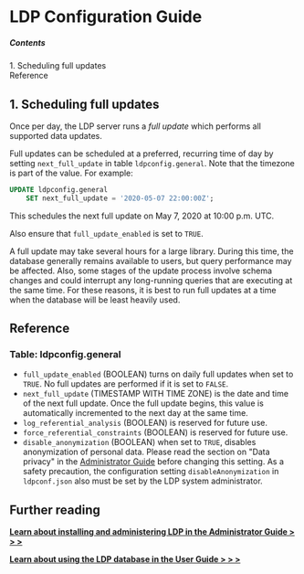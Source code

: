 LDP Configuration Guide
=======================

##### Contents  
1\. Scheduling full updates  
Reference


1\. Scheduling full updates
---------------------------

Once per day, the LDP server runs a _full update_ which performs all
supported data updates.

Full updates can be scheduled at a preferred, recurring time of day by
setting `next_full_update` in table `ldpconfig.general`.  Note that
the timezone is part of the value.  For example:

```sql
UPDATE ldpconfig.general
    SET next_full_update = '2020-05-07 22:00:00Z';
```

This schedules the next full update on May 7, 2020 at 10:00 p.m. UTC.

Also ensure that `full_update_enabled` is set to `TRUE`.

A full update may take several hours for a large library.  During this
time, the database generally remains available to users, but query
performance may be affected.  Also, some stages of the update process
involve schema changes and could interrupt any long-running queries
that are executing at the same time.  For these reasons, it is best to
run full updates at a time when the database will be least heavily
used.


Reference
---------

### Table: ldpconfig.general

* `full_update_enabled` (BOOLEAN) turns on daily full updates when set
  to `TRUE`.  No full updates are performed if it is set to `FALSE`.
* `next_full_update` (TIMESTAMP WITH TIME ZONE) is the date and time
  of the next full update.  Once the full update begins, this value is
automatically incremented to the next day at the same time.
* `log_referential_analysis` (BOOLEAN) is reserved for future use.
* `force_referential_constraints` (BOOLEAN) is reserved for future
  use.
* `disable_anonymization` (BOOLEAN) when set to `TRUE`, disables
  anonymization of personal data.  Please read the section on "Data
privacy" in the [Administrator Guide](Admin_Guide.md) before changing
this setting.  As a safety precaution, the configuration setting
`disableAnonymization` in `ldpconf.json` also must be set by the LDP
system administrator.


Further reading
---------------

[__Learn about installing and administering LDP in the Administrator Guide > > >__](Admin_Guide.md)

[__Learn about using the LDP database in the User Guide > > >__](User_Guide.md)



